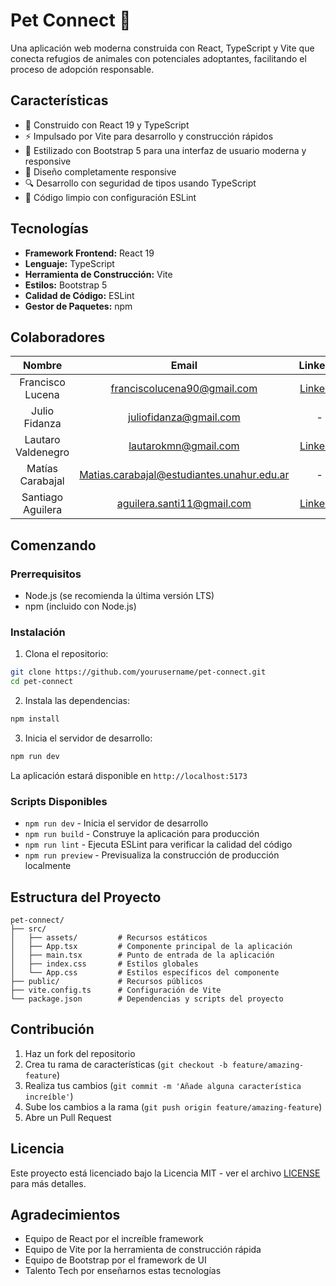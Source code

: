 # Pet Connect 🐾

Una aplicación web moderna construida con React, TypeScript y Vite que conecta refugios de animales con potenciales adoptantes, facilitando el proceso de adopción responsable.

## Características

- 🚀 Construido con React 19 y TypeScript
- ⚡ Impulsado por Vite para desarrollo y construcción rápidos
- 🎨 Estilizado con Bootstrap 5 para una interfaz de usuario moderna y responsive
- 📱 Diseño completamente responsive
- 🔍 Desarrollo con seguridad de tipos usando TypeScript
- 🧹 Código limpio con configuración ESLint

## Tecnologías

- **Framework Frontend:** React 19
- **Lenguaje:** TypeScript
- **Herramienta de Construcción:** Vite
- **Estilos:** Bootstrap 5
- **Calidad de Código:** ESLint
- **Gestor de Paquetes:** npm

## Colaboradores

| Nombre | Email | LinkedIn |
|:------:|:-----:|:--------:|
| Francisco Lucena | franciscolucena90@gmail.com | [LinkedIn](https://www.linkedin.com/in/franciscoivanlucena/) |
| Julio Fidanza | juliofidanza@gmail.com | - |
| Lautaro Valdenegro | lautarokmn@gmail.com | [LinkedIn](https://www.linkedin.com/in/lautaro-valdenegro-5bb8ab2b5/) |
| Matías Carabajal | Matias.carabajal@estudiantes.unahur.edu.ar | - |
| Santiago Aguilera | aguilera.santi11@gmail.com | [LinkedIn](https://www.linkedin.com/in/santiago-aguilera99/) |

## Comenzando

### Prerrequisitos

- Node.js (se recomienda la última versión LTS)
- npm (incluido con Node.js)

### Instalación

1. Clona el repositorio:
```bash
git clone https://github.com/yourusername/pet-connect.git
cd pet-connect
```

2. Instala las dependencias:
```bash
npm install
```

3. Inicia el servidor de desarrollo:
```bash
npm run dev
```

La aplicación estará disponible en `http://localhost:5173`

### Scripts Disponibles

- `npm run dev` - Inicia el servidor de desarrollo
- `npm run build` - Construye la aplicación para producción
- `npm run lint` - Ejecuta ESLint para verificar la calidad del código
- `npm run preview` - Previsualiza la construcción de producción localmente

## Estructura del Proyecto

```
pet-connect/
├── src/
│   ├── assets/         # Recursos estáticos
│   ├── App.tsx         # Componente principal de la aplicación
│   ├── main.tsx        # Punto de entrada de la aplicación
│   ├── index.css       # Estilos globales
│   └── App.css         # Estilos específicos del componente
├── public/             # Recursos públicos
├── vite.config.ts      # Configuración de Vite
└── package.json        # Dependencias y scripts del proyecto
```

## Contribución

1. Haz un fork del repositorio
2. Crea tu rama de características (`git checkout -b feature/amazing-feature`)
3. Realiza tus cambios (`git commit -m 'Añade alguna característica increíble'`)
4. Sube los cambios a la rama (`git push origin feature/amazing-feature`)
5. Abre un Pull Request

## Licencia

Este proyecto está licenciado bajo la Licencia MIT - ver el archivo [LICENSE](LICENSE) para más detalles.

## Agradecimientos

- Equipo de React por el increíble framework
- Equipo de Vite por la herramienta de construcción rápida
- Equipo de Bootstrap por el framework de UI
- Talento Tech por enseñarnos estas tecnologías

